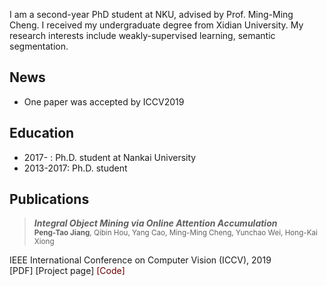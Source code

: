 I am a second-year PhD student at NKU, advised by Prof. Ming-Ming Cheng. I received my undergraduate degree from Xidian University. 
My research interests include weakly-supervised 
learning, semantic segmentation.

## News

+ One paper was accepted by ICCV2019

## Education

+ 2017-    : Ph.D. student at Nankai University
+ 2013-2017: Ph.D. student 

## Publications

>  ***Integral Object Mining via Online Attention Accumulation***       
  <sub>**Peng-Tao Jiang**, Qibin Hou, Yang Cao, Ming-Ming Cheng, Yunchao Wei, Hong-Kai Xiong
  
  IEEE International Conference on Computer Vision (ICCV), 2019  
  [PDF] [Project page] <font color="#660000">[Code]</font></sub>
